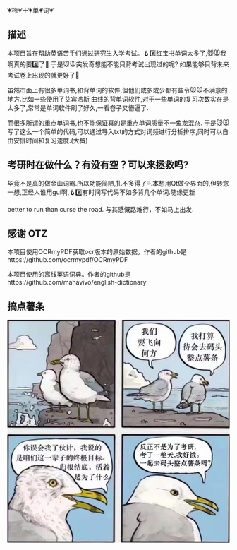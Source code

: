 💗榨💗干💗单💗词💗
## 描述
本项目旨在帮助英语苦手们通过研究生入学考试。🪝8️⃣红宝书单词太多了,🐭🐭我啊真的要4️⃣了🤏
于是🐭🐭突发奇想能不能只背考试出现过的呢?
如果能够只背未来考试卷上出现的就更好了🤌


虽然市面上有很多单词书,和背单词的软件,但他们或多或少都有些令🐭🐭不满意的地方.比如一些使用了艾宾浩斯
曲线的背单词软件,对于一些单词的复习次数实在是太多了,常常是单词软件刷了好久,一看卷子又懵逼了.


而很多所谓的重点单词书,也不能保证真的是重点单词质量不一鱼龙混杂.
于是🐭🐭写了这么一个简单的代码,可以通过导入txt的方式对词频进行分析排序,同时可以自由安排时间和复习速度.(大概)

## 考研时在做什么？有没有空？可以来拯救吗? 

毕竟不是真的做金山词霸.所以功能简陋,扎不多得了💦.本想用Qt做个界面的,但转念一想,正经人谁用gui啊,🪝8️⃣有时间写代码不如多背几个单词.随缘更新

better to run than curse the road. 与其感慨路难行，不如马上出发.


## 感谢 OTZ
本项目使用OCRmyPDF获取ocr版本的原始数据。作者的github是https://github.com/ocrmypdf/OCRmyPDF


本项目使用的离线英语词典。作者的github是https://github.com/mahavivo/english-dictionary


## 搞点薯条

![alt text](img/IMG_0734.PNG)